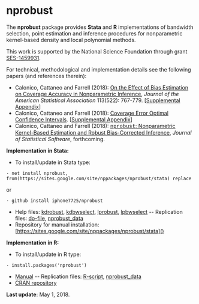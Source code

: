 # nprobust

The **nprobust** package provides **Stata** and **R** implementations of bandwidth selection, point estimation and inference procedures for nonparametric kernel-based density and local polynomial methods.

This work is supported by the National Science Foundation through grant [SES-1459931](http://www.nsf.gov/awardsearch/showAward?AWD_ID=1459931).

For technical, methodological and implementation details see the following papers (and references therein):

*   Calonico, Cattaneo and Farrell (2018): [On the Effect of Bias Estimation on Coverage Accuracy in Nonparametric Inference](), _Journal of the American Statistical Association_ 113(522): 767-779. [[Supplemental Appendix]()]
*   Calonico, Cattaneo and Farrell (2018):&nbsp;[Coverage Error Optimal Confidence Intervals](). [[Supplemental Appendix]()]
*   Calonico, Cattaneo and Farrell (2018): [<font face="courier new, monospace">nprobust</font>: Nonparametric Kernel-Based Estimation and Robust Bias-Corrected Inference](), _Journal of Statistical Software_, forthcoming.

**Implementation in Stata:**

*   To install/update in Stata type:  
```  
· net install nprobust, from(https://sites.google.com/site/nppackages/nprobust/stata) replace
```  
  or  
```  
· github install iphone7725/nprobust
```  
*   Help files: [kdrobust](), [kdbwselect](), [lprobust](), [lpbwselect]() -- Replication files: [do-file](), [nprobust_data]()
*   Repository for manual installation: [https://sites.google.com/site/nppackages/nprobust/stata]()

**Implementation in R:**

*   To install/update in R type:  
```  
· install.packages('nprobust')
```  
*   [Manual](https://cran.r-project.org/web/packages/nprobust/nprobust.pdf) -- Replication files: [R-script](), [nprobust_data]()
*   [CRAN repository](https://cran.r-project.org/package=nprobust)

**Last update**: May 1, 2018.

